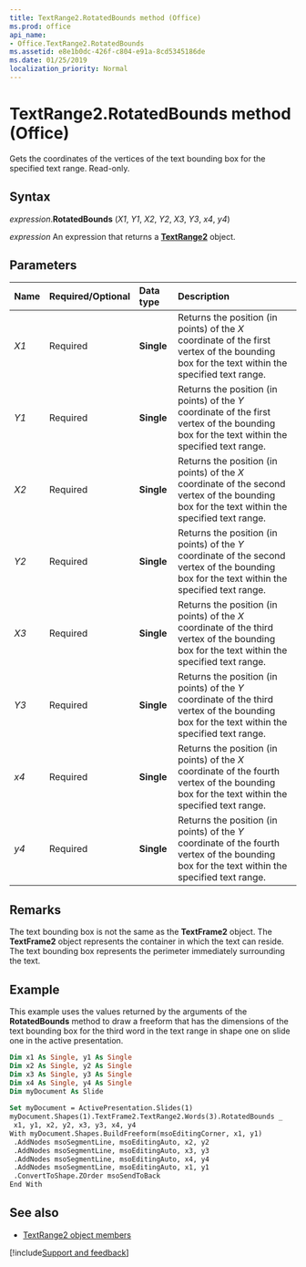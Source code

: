 ```yaml
---
title: TextRange2.RotatedBounds method (Office)
ms.prod: office
api_name:
- Office.TextRange2.RotatedBounds
ms.assetid: e8e1b0dc-426f-c804-e91a-8cd5345186de
ms.date: 01/25/2019
localization_priority: Normal
---
```



# TextRange2.RotatedBounds method (Office)

Gets the coordinates of the vertices of the text bounding box for the specified text range. Read-only.


## Syntax

_expression_.**RotatedBounds** (_X1_, _Y1_, _X2_, _Y2_, _X3_, _Y3_, _x4_, _y4_)

_expression_ An expression that returns a **[TextRange2](Office.TextRange2.md)** object.


## Parameters

|Name|Required/Optional|Data type|Description|
|:-----|:-----|:-----|:-----|
| _X1_|Required|**Single**|Returns the position (in points) of the _X_ coordinate of the first vertex of the bounding box for the text within the specified text range.|
| _Y1_|Required|**Single**|Returns the position (in points) of the _Y_ coordinate of the first vertex of the bounding box for the text within the specified text range.|
| _X2_|Required|**Single**|Returns the position (in points) of the _X_ coordinate of the second vertex of the bounding box for the text within the specified text range.|
| _Y2_|Required|**Single**|Returns the position (in points) of the _Y_ coordinate of the second vertex of the bounding box for the text within the specified text range.|
| _X3_|Required|**Single**|Returns the position (in points) of the _X_ coordinate of the third vertex of the bounding box for the text within the specified text range.|
| _Y3_|Required|**Single**|Returns the position (in points) of the _Y_ coordinate of the third vertex of the bounding box for the text within the specified text range.|
| _x4_|Required|**Single**|Returns the position (in points) of the _X_ coordinate of the fourth vertex of the bounding box for the text within the specified text range.|
| _y4_|Required|**Single**|Returns the position (in points) of the _Y_ coordinate of the fourth vertex of the bounding box for the text within the specified text range.|

## Remarks

The text bounding box is not the same as the **TextFrame2** object. The **TextFrame2** object represents the container in which the text can reside. The text bounding box represents the perimeter immediately surrounding the text.


## Example

This example uses the values returned by the arguments of the **RotatedBounds** method to draw a freeform that has the dimensions of the text bounding box for the third word in the text range in shape one on slide one in the active presentation.


```vb
Dim x1 As Single, y1 As Single 
Dim x2 As Single, y2 As Single 
Dim x3 As Single, y3 As Single 
Dim x4 As Single, y4 As Single 
Dim myDocument As Slide 
 
Set myDocument = ActivePresentation.Slides(1) 
myDocument.Shapes(1).TextFrame2.TextRange2.Words(3).RotatedBounds _ 
 x1, y1, x2, y2, x3, y3, x4, y4 
With myDocument.Shapes.BuildFreeform(msoEditingCorner, x1, y1) 
 .AddNodes msoSegmentLine, msoEditingAuto, x2, y2 
 .AddNodes msoSegmentLine, msoEditingAuto, x3, y3 
 .AddNodes msoSegmentLine, msoEditingAuto, x4, y4 
 .AddNodes msoSegmentLine, msoEditingAuto, x1, y1 
 .ConvertToShape.ZOrder msoSendToBack 
End With 

```


## See also

- [TextRange2 object members](overview/Library-Reference/textrange2-members-office.md)



[!include[Support and feedback](~/includes/feedback-boilerplate.md)]